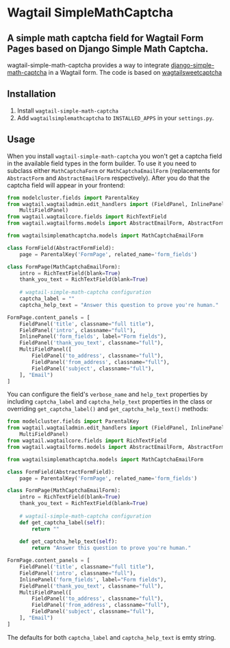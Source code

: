 Wagtail SimpleMathCaptcha
=========

A simple math captcha field for Wagtail Form Pages based on Django Simple Math Captcha.
---------

wagtail-simple-math-captcha provides a way to integrate
[django-simple-math-captcha](https://pypi.python.org/pypi/django-simple-math-captcha) in a Wagtail form.
The code is based on [wagtailsweetcaptcha](https://github.com/jordij/wagtailsweetcaptcha)

Installation
----------

1. Install `wagtail-simple-math-captcha`
2. Add `wagtailsimplemathcaptcha` to `INSTALLED_APPS` in your `settings.py`.

Usage
----------

When you install `wagtail-simple-math-captcha` you won't get a captcha field in the available field types
in the form builder. To use it you need to subclass either `MathCaptchaForm` or `MathCaptchaEmailForm` (replacements for `AbstractForm` and `AbstractEmailForm` respectively). After you do that the captcha field will appear in your frontend:

```python
from modelcluster.fields import ParentalKey
from wagtail.wagtailadmin.edit_handlers import (FieldPanel, InlinePanel,
    MultiFieldPanel)
from wagtail.wagtailcore.fields import RichTextField
from wagtail.wagtailforms.models import AbstractEmailForm, AbstractFormField

from wagtailsimplemathcaptcha.models import MathCaptchaEmailForm

class FormField(AbstractFormField):
    page = ParentalKey('FormPage', related_name='form_fields')

class FormPage(MathCaptchaEmailForm):
    intro = RichTextField(blank=True)
    thank_you_text = RichTextField(blank=True)
    
    # wagtail-simple-math-captcha configuration
    captcha_label = ""
    captcha_help_text = "Answer this question to prove you're human."

FormPage.content_panels = [
    FieldPanel('title', classname="full title"),
    FieldPanel('intro', classname="full"),
    InlinePanel('form_fields', label="Form fields"),
    FieldPanel('thank_you_text', classname="full"),
    MultiFieldPanel([
        FieldPanel('to_address', classname="full"),
        FieldPanel('from_address', classname="full"),
        FieldPanel('subject', classname="full"),
    ], "Email")
]
```

You can configure the field's `verbose_name` and `help_text` properties by including `captcha_label` and `captcha_help_text` properties in the class or overriding `get_captcha_label()` and `get_captcha_help_text()` methods:

```python
from modelcluster.fields import ParentalKey
from wagtail.wagtailadmin.edit_handlers import (FieldPanel, InlinePanel,
    MultiFieldPanel)
from wagtail.wagtailcore.fields import RichTextField
from wagtail.wagtailforms.models import AbstractEmailForm, AbstractFormField

from wagtailsimplemathcaptcha.models import MathCaptchaEmailForm

class FormField(AbstractFormField):
    page = ParentalKey('FormPage', related_name='form_fields')

class FormPage(MathCaptchaEmailForm):
    intro = RichTextField(blank=True)
    thank_you_text = RichTextField(blank=True)
    
    # wagtail-simple-math-captcha configuration
    def get_captcha_label(self):
        return ""
    
    def get_captcha_help_text(self):
        return "Answer this question to prove you're human."

FormPage.content_panels = [
    FieldPanel('title', classname="full title"),
    FieldPanel('intro', classname="full"),
    InlinePanel('form_fields', label="Form fields"),
    FieldPanel('thank_you_text', classname="full"),
    MultiFieldPanel([
        FieldPanel('to_address', classname="full"),
        FieldPanel('from_address', classname="full"),
        FieldPanel('subject', classname="full"),
    ], "Email")
]
```

The defaults for both `captcha_label` and `captcha_help_text` is emty string.